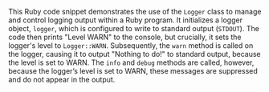 This Ruby code snippet demonstrates the use of the `Logger` class to manage and control logging output within a Ruby program. It initializes a logger object, `logger`, which is configured to write to standard output (`STDOUT`). The code then prints "Level WARN" to the console, but crucially, it sets the logger's level to `Logger::WARN`. Subsequently, the `warn` method is called on the logger, causing it to output "Nothing to do!" to standard output, because the level is set to WARN.  The `info` and `debug` methods are called, however, because the logger’s level is set to WARN, these messages are suppressed and do not appear in the output.